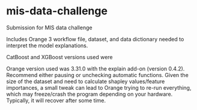 # mis-data-challenge
Submission for MIS data challenge

Includes Orange 3 workflow file, dataset, and data dictionary needed to interpret the model explanations.

CatBoost and XGBoost versions used were

Orange version used was 3.31.0 with the explain add-on (version 0.4.2).  Recommend either pausing or unchecking
automatic functions.  Given the size of the dataset and need to calculate shapley values/feature importances,
a small tweak can lead to Orange trying to re-run everything, which may freeze/crash the program depending 
on your hardware.  Typically, it will recover after some time.


